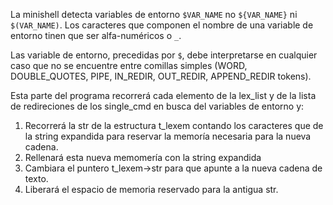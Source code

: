 La minishell detecta variables de entorno `$VAR_NAME` no `${VAR_NAME}`
ni `$(VAR_NAME)`.
Los caracteres que componen el nombre de una variable de entorno 
tinen que ser alfa-numéricos o `_`.

Las variable de entorno, precedidas por `$`, debe interpretarse en 
cualquier caso que no se encuentre entre comillas simples
(WORD, DOUBLE_QUOTES, PIPE, IN_REDIR, OUT_REDIR, APPEND_REDIR tokens).

Esta parte del programa recorrerá cada elemento de la lex_list y de 
la lista de redireciones de los single_cmd en busca del variables
de entorno y:
1. Recorrerá la str de la estructura t_lexem contando los caracteres
que de la string expandida para reservar la memoría necesaria para
la nueva cadena.
2. Rellenará esta nueva memomería con la string expandida
3. Cambiara el puntero t_lexem->str para que apunte a la nueva
cadena de texto.
4. Liberará el espacio de memoria reservado para la antigua str.